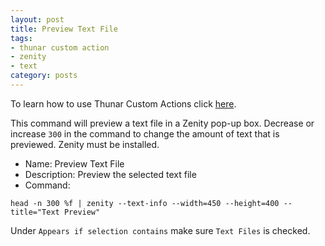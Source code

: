 ```yaml
---
layout: post
title: Preview Text File
tags:
- thunar custom action
- zenity
- text
category: posts
---
```

To learn how to use Thunar Custom Actions click [here](http://birchwell.github.io/posts/tutorial-convert-video-to-avi).

This command will preview a text file in a Zenity pop-up box. Decrease or increase `300` in the command to change the amount of text that is previewed. Zenity must be installed.

* Name: Preview Text File
* Description: Preview the selected text file
* Command: 

`head -n 300 %f | zenity --text-info --width=450 --height=400 --title="Text Preview"`

Under `Appears if selection contains` make sure `Text Files` is checked.
